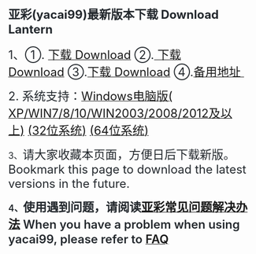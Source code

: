 <h2 style="color:#24292E;font-family:-apple-system, BlinkMacSystemFont, &quot;background-color:#FFFFFF;">
	<span style="font-size:24px;">亚彩(yacai99)最新版本下载 Download Lantern</span>
</h2>
<p style="color:#24292E;font-family:-apple-system, BlinkMacSystemFont, &quot;font-size:16px;background-color:#FFFFFF;">
	<span style="font-size:24px;">1、①.&nbsp;</span><a href="https://s3.amazonaws.com/lantern/lantern-installer.apk"></a><a href="https://share.weiyun.com/5OUtKum" target="_blank"><span style="font-size:24px;">下载 Download</span></a><span style="font-size:24px;">&nbsp;②.</span><a href="https://share.weiyun.com/5OUtKum" target="_blank"><span style="font-size:24px;">&nbsp;下载 Download</span></a><span style="font-size:24px;">&nbsp;③.</span><a href="https://share.weiyun.com/5OUtKum" target="_blank"><span style="font-size:24px;">下载 Download</span></a><span style="font-size:24px;">&nbsp;④.</span><span style="font-size:18px;"><a href="https://share.weiyun.com/5OUtKum" target="_blank"><span style="font-size:24px;">备用地址&nbsp;</span></a></span>
</p>
<p style="color:#24292E;font-family:-apple-system, BlinkMacSystemFont, &quot;font-size:16px;background-color:#FFFFFF;">
	<span style="font-size:24px;">2. 系统支持：</span><span style="font-size:18px;"><a href="https://share.weiyun.com/5OUtKum" target="_blank"><span style="font-size:24px;">Windows电脑版( XP/WIN7/8/10/WIN2003/2008/2012及以上)</span></a></span><span style="font-size:24px;">&nbsp;</span><a href="https://share.weiyun.com/5OUtKum" target="_blank"><span style="font-size:18px;"></span><span style="font-size:24px;">(32位系统)</span></a><span style="font-size:24px;">&nbsp;</span><a href="https://share.weiyun.com/5OUtKum" target="_blank"><span style="font-size:24px;">(64位系统)</span></a>
</p>
<p style="color:#24292E;font-family:-apple-system, BlinkMacSystemFont, &quot;font-size:16px;background-color:#FFFFFF;">
	<span style="font-size:18px;"><span style="color:#24292E;font-family:-apple-system, BlinkMacSystemFont, &quot;font-size:24px;background-color:#FFFFFF;">3、</span><span style="font-size:24px;">请大家收藏本页面，方便日后下载新版。 Bookmark this page to download the latest versions in the future.</span></span>
</p>
<p style="color:#24292E;font-family:-apple-system, BlinkMacSystemFont, &quot;font-size:16px;background-color:#FFFFFF;">
	<span style="font-weight:600;"><span style="font-size:18px;"><span style="color:#24292E;font-family:-apple-system, BlinkMacSystemFont, &quot;font-size:24px;background-color:#FFFFFF;">4、</span><span style="font-size:24px;">使用遇到问题，请阅读</span></span><a href="https://share.weiyun.com/5OUtKum" target="_blank"><span style="font-size:24px;">亚彩</span><span style="font-size:24px;">常见问题解决办法</span></a><span style="font-size:24px;">&nbsp;When you have a problem when using yacai99, please refer to&nbsp;</span><a href="https://share.weiyun.com/5OUtKum" target="_blank"><span style="font-size:24px;">FAQ</span></a></span> 
</p>
